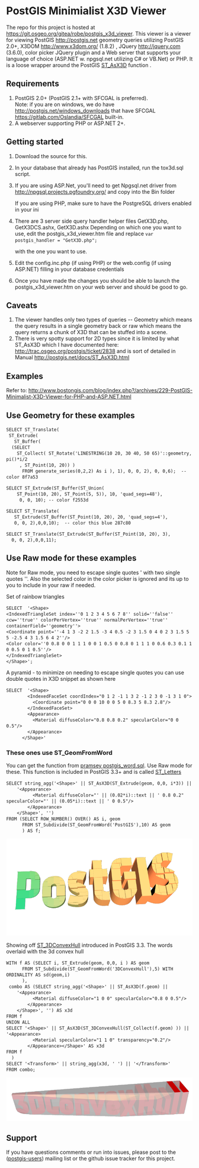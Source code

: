 PostGIS Minimialist X3D Viewer 
================
The repo for this project is hosted at https://git.osgeo.org/gitea/robe/postgis_x3d_viewer.
This viewer is a viewer for viewing PostGIS http://postgis.net geometry queries utilizing PostGIS 2.0+,
 X3DOM http://www.x3dom.org/ (1.8.2)
, JQuery http://jquery.com (3.6.0), color picker JQuery plugin and a Web server that supports your language of choice (ASP.NET w. npgsql.net utilizing C# or VB.Net)
or PHP.  It is a loose wrapper around the PostGIS [ST_AsX3D](http://postgis.net/docs/ST_AsX3D.html) function  .

Requirements
--------------
 1. PostGIS 2.0+ (PostGIS 2.1+ with SFCGAL is preferred).  
    Note: if you are on windows, we do have http://postgis.net/windows_downloads that have SFCGAL https://gitlab.com/Oslandia/SFCGAL built-in. 
 2. A webserver supporting PHP or ASP.NET 2+.
 
Getting started
---------------
 1. Download the source for this.
 2. In your database that already has PostGIS installed, run the tox3d.sql script.
 3. If you are using ASP.Net, you'll need to get Npgsql.net driver 
    from http://npgsql.projects.pgfoundry.org/ and copy into the Bin folder

	If you are using PHP, make sure to have the PostgreSQL drivers enabled in your ini
 4. There are 3 server side query handler helper files GetX3D.php, GetX3DCS.ashx, GetX3D.ashx
    Depending on which one you want to use, edit the postgis_x3d_viewer.htm file and replace 
	``var postgis_handler = "GetX3D.php";``  
	 
	 with the one you want to use.
	
 5. Edit the config.inc.php (if using PHP) or the web.config (if using ASP.NET) filling in your database credentials
 6. Once you have made the changes you should be able to launch the postgis_x3d_viewer.htm on your web server and should be good to go.

Caveats
--------------- 
 1. The viewer handles only two types of queries -- Geometry which means the query results in a single geometry back
    or raw  which means the query returns a chunk of X3D that can be stuffed into a scene.
 2. There is very spotty support for 2D types since it is limited by what  ST_AsX3D
    which I have documented here: http://trac.osgeo.org/postgis/ticket/2838 and is sort of detailed in Manual
	http://postgis.net/docs/ST_AsX3D.html
	
Examples
----------
Refer to: http://www.bostongis.com/blog/index.php?/archives/229-PostGIS-Minimalist-X3D-Viewer-for-PHP-and-ASP.NET.html

Use Geometry for these examples
--------------------------------
```
SELECT ST_Translate(
 ST_Extrude(
   ST_Buffer(
  (SELECT 
    ST_Collect( ST_Rotate('LINESTRING(10 20, 30 40, 50 65)'::geometry, pi()*i/2
     , ST_Point(10, 20)) ) 
      FROM generate_series(0,2,2) As i ), 1), 0, 0, 2), 0, 0,6);  --color 8f7a53
```

```
SELECT ST_Extrude(ST_Buffer(ST_Union(
    ST_Point(10, 20), ST_Point(5, 5)), 10, 'quad_segs=48'),
     0, 0, 10); -- color f2553d
```

```
SELECT ST_Translate(
   ST_Extrude(ST_Buffer(ST_Point(10, 20), 20, 'quad_segs=4'),
   0, 0, 2),0,0,10);  -- color this blue 287c80
```

```
SELECT ST_Translate(ST_Extrude(ST_Buffer(ST_Point(10, 20), 3), 
  0, 0, 2),0,0,11);
```
  
  
Use Raw mode for these examples
--------------------------------
Note for Raw mode, you need to escape single quotes ' with two single quotes ''.
Also the selected color in the color picker is ignored and its up to you to include in your raw if needed.

Set of rainbow triangles
```
SELECT  '<Shape>
<IndexedTriangleSet index=''0 1 2 3 4 5 6 7 8'' solid=''false'' ccw=''true'' colorPerVertex=''true'' normalPerVertex=''true'' containerField=''geometry''>
<Coordinate point=''-4 1 3 -2 2 1.5 -3 4 0.5 -2 3 1.5 0 4 0 2 3 1.5 5 5 -2.5 4 3 1.5 6 4 2''/>
<Color color=''0 0.8 0 0 1 1 1 0 0 1 0.5 0 0.8 0 1 1 1 0 0.6 0.3 0.1 1 0 0.5 0 1 0.5''/>
</IndexedTriangleSet>
</Shape>';
```

A pyramid - to minimize on needing to escape single quotes you can use double quotes in X3D snippet
as shown here
```
SELECT  '<Shape>
        <IndexedFaceSet coordIndex="0 1 2 -1 1 3 2 -1 2 3 0 -1 3 1 0">
          <Coordinate point="0 0 0 10 0 0 5 0 8.3 5 8.3 2.8"/>
        </IndexedFaceSet>
        <Appearance>
          <Material diffuseColor="0.8 0.8 0.2" specularColor="0 0 0.5"/>
        </Appearance>
      </Shape>'
```

### These ones use ST_GeomFromWord 
You can get the function from [pramsey postgis_word.sql](https://gist.github.com/pramsey/2020ef463a8880edc7e23c56420d7df8). Use Raw mode for these.
This function is included in PostGIS 3.3+ and is called [ST_Letters](https://postgis.net/docs/manual-dev/ST_Letters.html)
```
SELECT string_agg('<Shape>' || ST_AsX3D(ST_Extrude(geom, 0,0, i*3)) || 
    '<Appearance>
          <Material diffuseColor="' || (0.02*i)::text || ' 0.8 0.2" specularColor="' || (0.05*i)::text || ' 0 0.5"/>
        </Appearance>
    </Shape>', '')
FROM (SELECT ROW_NUMBER() OVER() AS i, geom
      FROM ST_Subdivide(ST_GeomFromWord('PostGIS'),10) AS geom
      ) AS f;

```
<img src="images/postgis_subdivide_extrude.png" />

Showing off [ST_3DConvexHull](https://postgis.net/docs/manual-dev/ST_3DConvexHull.html) introduced in PostGIS 3.3. The words overlaid with the 3d convex hull
```
WITH f AS (SELECT i, ST_Extrude(geom, 0,0, i ) AS geom
      FROM ST_Subdivide(ST_GeomFromWord('3DConvexHull'),5) WITH ORDINALITY AS sd(geom,i)
      ),
 combo AS (SELECT string_agg('<Shape>' || ST_AsX3D(f.geom) || 
    '<Appearance>
          <Material diffuseColor="1 0 0" specularColor="0.8 0 0.5"/>
        </Appearance>
    </Shape>', '') AS x3d
FROM f 
UNION ALL 
SELECT '<Shape>' || ST_AsX3D(ST_3DConvexHull(ST_Collect(f.geom) )) || '<Appearance>
          <Material specularColor="1 1 0" transparency="0.2"/>
        </Appearance></Shape>' AS x3d
FROM f
  )
SELECT '<Transform>' || string_agg(x3d, ' ') || '</Transform>'
FROM combo;
```
<img src="images/3dconvexhull.png" />

Support
------------
If you have questions comments or run into issues, please post to the ([postgis-users][]) mailing list or the github issue tracker for this project.




[postgis-site]:   http://postgis.net/
[postgis-users]:  http://lists.osgeo.org/mailman/listinfo/postgis-users